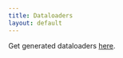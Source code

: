 ```yaml
---
title: Dataloaders
layout: default
---
```


Get generated dataloaders [here](https://drive.google.com/drive/folders/1BpVN7iy27sTfGASliN9yepmP4yOTp4EF?usp=sharing).